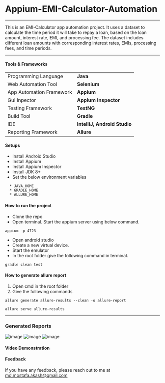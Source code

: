 # Appium-EMI-Calculator-Automation

---
This is an EMI-Calculator app automation project. 
It uses a dataset to calculate the time period it will take to repay a loan, based on the loan amount, interest rate, EMI, and processing fee. 
The dataset includes different loan amounts with corresponding interest rates, EMIs, processing fees, and time periods.


---

#### Tools & Frameworks
|                          |                              |
|--------------------------|------------------------------|
| Programming Language     | **Java**                     |
| Web Automation Tool      | **Selenium**                 |
| App Automation Framework | **Appium**                   |
| Gui Inpector             | **Appium Inspector**         |
| Testing Framework        | **TestNG**                   |
| Build Tool               | **Gradle**                   |
| IDE                      | **IntelliJ, Android Studio** |
| Reporting Framework      | **Allure**                   |

#### Setups
* Install Android Studio
* Install Appium
* Install Appium Inspector
* Install JDK 8+
* Set the below environment variables

```shell
  * JAVA_HOME
  * GRADLE_HOME
  * ALLURE_HOME
```

#### How to run the project
* Clone the repo
* Open terminal. Start the appium server using below command.
```
appium -p 4723
```
* Open android studio
* Create a new virtual device.
* Start the emulator
* In the root folder give the following command in terminal.
```
gradle clean test
```


#### How to generate allure report
1. Open cmd in the root folder
2.  Give the following commands

```
allure generate allure-results --clean -o allure-report
```
```
allure serve allure-results
```
---


### Generated Reports
![image](https://user-images.githubusercontent.com/41513761/222879490-85fe4a30-6f29-4cd3-8d62-2eef38178270.png)
![image](https://user-images.githubusercontent.com/41513761/222879501-dfaaa167-580e-4ab5-9187-c58b71dbc098.png)
![image](https://user-images.githubusercontent.com/41513761/222879515-1865a4c6-63ca-44ab-b17b-67f38e83c2da.png)

#### Video Demonstration

#### Feedback
If you have any feedback, please reach out to me at md.mostafa.akash@gmail.com
